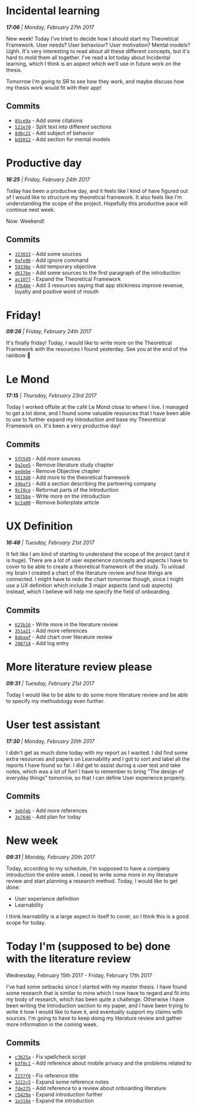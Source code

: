 # Incidental learning
**_17:06_** _| Monday, February 27th 2017_

New week! Today I've tried to decide how I should start my Theoretical Framework. User needs? User behaviour? User motivation? Mental models? Ughh. It's very interesting to read about all these different concepts, but it's hard to mold them all together. I've read a lot today about Incidental learning, which I think is an aspect which we'll use in future work on the thesis.

Tomorrow I'm going to SR to see how they work, and maybe discuss how my thesis work would fit with their app!

## Commits
 * [`85ce9a`](https://github.com/simonlovesyou/master-thesis-onboarding/commit/85ce9a79b04f2bfdfb40076f72fa93e23c6a9eb0) - Add some citations
 * [`522e70`](https://github.com/simonlovesyou/master-thesis-onboarding/commit/522e706b847973cf9d7b117e2bed2cb2f21c1594) - Split text into different sections
 * [`8d0c21`](https://github.com/simonlovesyou/master-thesis-onboarding/commit/8d0c21750f8393db25e458544a270eda9fd9cba4) - Add subject of behavior
 * [`bd2012`](https://github.com/simonlovesyou/master-thesis-onboarding/commit/bd2012b506d81cad9c6787193199e376ca0253eb) - Add section for mental models

# Productive day
**_16:25_** _| Friday, February 24th 2017_

Today has been a productive day, and it feels like I kind of have figured out of I would like to structure my theoretical framework. It also feels like I'm understanding the scope of the project. Hopefully this productive pace will continue next week.

Now: Weekend!

## Commits
 * [`323033`](https://github.com/simonlovesyou/master-thesis-onboarding/commit/32303380e1c746874ee20bc0d0b15347bc00cb41) - Add some sources
 * [`0afe98`](https://github.com/simonlovesyou/master-thesis-onboarding/commit/0afe987cda87f3df30461b7c6109f94ef91a6566) - Add ignore command
 * [`59336e`](https://github.com/simonlovesyou/master-thesis-onboarding/commit/59336e68008a193c9e2e53aee98848f989d030cd) - Add temporary objective
 * [`d617be`](https://github.com/simonlovesyou/master-thesis-onboarding/commit/d617be981bbc0235e7e490551aaae76d47436f34) - Add some sources to the first paragraph of the introduction
 * [`ac1077`](https://github.com/simonlovesyou/master-thesis-onboarding/commit/ac107724232ac5d1f5e560c66f67f428d686adc4) - Expand the Theoretical Framework
 * [`4fb48e`](https://github.com/simonlovesyou/master-thesis-onboarding/commit/4fb48eea27bbc42cad8b58b47843406ec2dbc6d1) - Add 3 resources saying that app stickiness improve revenue, loyalty and positive word of mouth

# Friday!
**_09:26_** _| Friday, February 24th 2017_

It's finally friday! Today, I would like to write more on the Theoretical Framework with the resources I found yesterday. See you at the end of the rainbow 🌈

# Le Mond
**_17:15_** _| Thursday, February 23rd 2017_

Today I worked offsite at the café Le Mond close to where I live. I managed to get a lot done, and I found some valuable resources that I have been able to use to further expand my Introduction and base my Theoretical Framework on. It's been a very productive day!

## Commits
 * [`5f55d9`](https://github.com/simonlovesyou/master-thesis-onboarding/commit/5f55d9ba027c15afbd8136b7942fff27f7d3fdd4) - Add more sources
 * [`9a2ee5`](https://github.com/simonlovesyou/master-thesis-onboarding/commit/9a2ee58855badfac3de0f08d0032f8e880acecbc) - Remove literature study chapter
 * [`aedebe`](https://github.com/simonlovesyou/master-thesis-onboarding/commit/aedebe5a6893c45fe0c665ed5822f4b22b865187) - Remove Objective chapter
 * [`5513d0`](https://github.com/simonlovesyou/master-thesis-onboarding/commit/5513d05f39090f03013d224e851f82623786727e) - Add more to the theoretical framework
 * [`34baf3`](https://github.com/simonlovesyou/master-thesis-onboarding/commit/34baf30d93dff36b78c0830c08a9a27554ab9684) - Add a section describing the partnering company
 * [`9c19ce`](https://github.com/simonlovesyou/master-thesis-onboarding/commit/9c19ce03347620de37985df6d2a2b6ddc6c7344b) - Reformat parts of the Introduction
 * [`507bba`](https://github.com/simonlovesyou/master-thesis-onboarding/commit/507bba33f13f0dd71328ccc53bad965f871348a8) - Write more on the introduction
 * [`bc2a00`](https://github.com/simonlovesyou/master-thesis-onboarding/commit/bc2a0050cce28e16fa99d91648918e0b605ad5ae) - Remove boilerplate article

# UX Definition
**_16:48_** _| Tuesday, February 21st 2017_

It felt like I am kind of starting to understand the scope of the project (and it is huge). There are a lot of user experience concepts and aspects I have to cover to be able to create a theoretical framework of the study. To unload my brain I created a chart of the literature review and how things are connected. I might have to redo the chart tomorrow though, since I might use a UX definition which include 3 major aspects (and sub aspects) instead, which I believe will help me specify the field of onboarding.  

## Commits
 * [`623b16`](https://github.com/simonlovesyou/master-thesis-onboarding/commit/623b162c0c39df40d5cbdb7b2d95d8c6776cf989) - Write more in the literature review
 * [`351a21`](https://github.com/simonlovesyou/master-thesis-onboarding/commit/351a215cb91eb014defd0bcc6aa6b7b68d1be9d8) - Add more references
 * [`8abaaf`](https://github.com/simonlovesyou/master-thesis-onboarding/commit/8abaafd964058c28c36e22fcad6ba95b89528cf1) - Add chart over literature review
 * [`298714`](https://github.com/simonlovesyou/master-thesis-onboarding/commit/298714208ad89d2e3bc9ccad53946a136705928a) - Add log entry

# More literature review please
**_09:31_** _| Tuesday, February 21st 2017_

Today I would like to be able to do some more literature review and be able to specify my methodology even further.

# User test assistant
**_17:30_** _| Monday, February 20th 2017_

I didn't get as much done today with my report as I wanted. I did find some extra resources and papers on Learnability and I got to sort and label all the reports I have found so far. I did get to assist during a user test and take notes, which was a lot of fun! I have to remember to bring "The design of everyday things" tomorrow, so that I can define User experience properly.

## Commits
 * [`3ebfeb`](https://github.com/simonlovesyou/master-thesis-onboarding/commit/3ebfeb2ad3129dc7587378ec776a3ce9ff40a0ed) - Add more references
 * [`3e7646`](https://github.com/simonlovesyou/master-thesis-onboarding/commit/3e7646fa7a6576d09fe904054bd8ead4d2c503f5) - Add plan for today

# New week
**_09:31_** _| Monday, February 20th 2017_

Today, according to my schedule, I'm supposed to have a company introduction the entire week. I need to write some more in my literature review and start planning a research method. Today, I would like to get done:
 - User experience definition
 - Learnability

I think learnability is a large aspect in itself to cover, so I think this is a good scope for today.

# Today I'm (supposed to be) done with the literature review
Wednesday, February 15th 2017 - Friday, February 17th 2017

I've had some setbacks since I started with my master thesis. I have found some research that is similar to mine which I now have to regard and fit into my body of research, which has been quite a challenge. Otherwise I have been writing the Introduction section to my paper, and I have been trying to write it how I would like to have it, and eventually support my claims with sources. I'm going to have to keep doing my literature review and gather more information in the coming week.

## Commits
 * [`c3b25a`](https://github.com/simonlovesyou/master-thesis-onboarding/commit/c3b25ae4f3f616e9ac322d12985ec15f45bd540a) - Fix spellcheck script
 * [`b3f8c1`](https://github.com/simonlovesyou/master-thesis-onboarding/commit/b3f8c176d8763ed0aa5635e06bea30434c6a4a08) - Add reference about mobile privacy and the problems related to it
 * [`2237f0`](https://github.com/simonlovesyou/master-thesis-onboarding/commit/2237f0aecad5514b7ed53b66bef20f141966fa63) - Fix reference title
 * [`3222c5`](https://github.com/simonlovesyou/master-thesis-onboarding/commit/3222c5eadbacf25ec6faa95f6717f831f34969de) - Expand some reference notes
 * [`fde275`](https://github.com/simonlovesyou/master-thesis-onboarding/commit/fde2750778b585f8333f56b5d47e05a54dd8d972) - Add reference to a review about onboarding literature
 * [`c5429a`](https://github.com/simonlovesyou/master-thesis-onboarding/commit/c5429ac7699b67930a04d8e6073fa7c176a96538) - Expand introduction further
 * [`1e3184`](https://github.com/simonlovesyou/master-thesis-onboarding/commit/1e3184e2e99c6e769514198660a088eec198b625) - Expand the introduction
